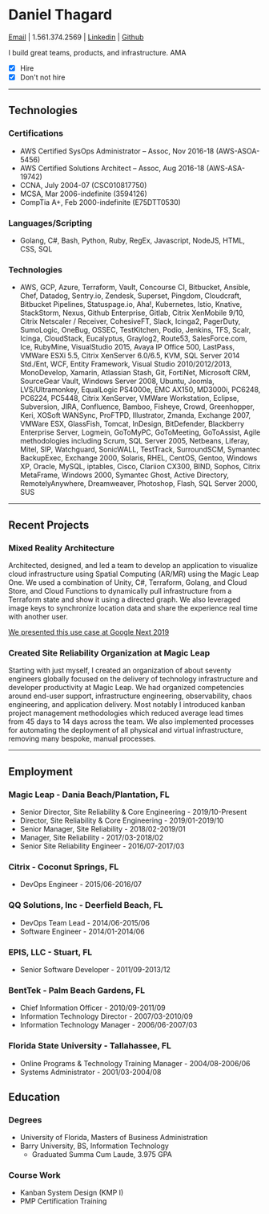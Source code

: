 # Daniel Thagard

[Email](mailto:dan@thagard.net) | 1.561.374.2569 | [Linkedin](https://www.linkedin.com/in/danthagard/) | [Github](https://github.com/dthagard)

I build great teams, products, and infrastructure. AMA

- [X] Hire
- [X] Don't not hire

---

## Technologies

### Certifications

- AWS Certified SysOps Administrator – Assoc, Nov 2016-18 (AWS-ASOA-5456)
- AWS Certified Solutions Architect – Assoc, Aug 2016-18 (AWS-ASA-19742)
- CCNA, July 2004-07 (CSC010817750)
- MCSA, Mar 2006-indefinite (3594126)
- CompTia A+, Feb 2000-indefinite (E75DTT0530)

### Languages/Scripting

- Golang, C#, Bash, Python, Ruby, RegEx, Javascript, NodeJS, HTML, CSS, SQL

### Technologies

- AWS, GCP, Azure, Terraform, Vault, Concourse CI, Bitbucket, Ansible, Chef, Datadog, Sentry.io, Zendesk, Superset, Pingdom, Cloudcraft, Bitbucket Pipelines, Statuspage.io, Aha!, Kubernetes, Istio, Knative, StackStorm, Nexus, Github Enterprise, Gitlab,  Citrix XenMobile 9/10, Citrix Netscaler / Receiver, CohesiveFT, Slack, Icinga2, PagerDuty, SumoLogic, OneBug, OSSEC, TestKitchen, Podio, Jenkins, TFS, Scalr, Icinga, CloudStack, Eucalyptus, Graylog2, Route53, SalesForce.com, Ice, RubyMine, VisualStudio 2015, Avaya IP Office 500, LastPass, VMWare ESXi 5.5, Citrix XenServer 6.0/6.5, KVM, SQL Server 2014 Std./Ent, WCF, Entity Framework, Visual Studio 2010/2012/2013, MonoDevelop, Xamarin, Atlassian Stash, Git, FortiNet, Microsoft CRM, SourceGear Vault, Windows Server 2008, Ubuntu, Joomla, LVS/Ultramonkey, EqualLogic PS4000e, EMC AX150, MD3000i, PC6248, PC6224, PC5448, Citrix XenServer, VMWare Workstation, Eclipse, Subversion, JIRA, Confluence, Bamboo, Fisheye, Crowd, Greenhopper, Keri, XOSoft WANSync, ProFTPD, Illustrator, Zmanda, Exchange 2007, VMWare ESX, GlassFish, Tomcat, InDesign, BitDefender, Blackberry Enterprise Server, Logmein, GoToMyPC, GoToMeeting, GoToAssist, Agile methodologies including Scrum, SQL Server 2005, Netbeans, Liferay, Mitel, SIP, Watchguard, SonicWALL, TestTrack, SurroundSCM, Symantec BackupExec, Exchange 2000, Solaris, RHEL, CentOS, Gentoo, Windows XP, Oracle, MySQL, iptables, Cisco, Clariion CX300, BIND, Sophos, Citrix MetaFrame, Windows 2000, Symantec Ghost, Active Directory, RemotelyAnywhere, Dreamweaver, Photoshop, Flash, SQL Server 2000, SUS

---

## Recent Projects

### Mixed Reality Architecture

Architected, designed, and led a team to develop an application to visualize cloud infrastructure using Spatial Computing (AR/MR) using the Magic Leap One. We used a combination of Unity, C#, Terraform, Golang, and Cloud Store, and Cloud Functions to dynamically pull infrastructure from a Terraform state and show it using a directed graph. We also leveraged image keys to synchronize location data and share the experience real time with another user.

[We presented this use case at Google Next 2019](https://www.youtube.com/watch?v=RR07MNYudVM)

### Created Site Reliability Organization at Magic Leap

Starting with just myself, I created an organization of about seventy engineers globally focused on the delivery of technology infrastructure and developer productivity at Magic Leap. We had organized competencies around end-user support, infrastructure engineering, observability, chaos engineering, and application delivery. Most notably I introduced kanban project management methodologies which reduced average lead times from 45 days to 14 days across the team. We also implemented processes for automating the deployment of all physical and virtual infrastructure, removing many bespoke, manual processes.

---

## Employment

### Magic Leap - Dania Beach/Plantation, FL

- Senior Director, Site Reliability & Core Engineering - 2019/10-Present
- Director, Site Reliability & Core Engineering - 2019/01-2019/10
- Senior Manager, Site Reliability - 2018/02-2019/01
- Manager, Site Reliability - 2017/03-2018/02
- Senior Site Reliability Engineer - 2016/07-2017/03

### Citrix - Coconut Springs, FL

- DevOps Engineer - 2015/06-2016/07

### QQ Solutions, Inc - Deerfield Beach, FL

- DevOps Team Lead - 2014/06-2015/06
- Software Engineer - 2014/01-2014/06

### EPIS, LLC - Stuart, FL

- Senior Software Developer - 2011/09-2013/12

### BentTek - Palm Beach Gardens, FL

- Chief Information Officer - 2010/09-2011/09
- Information Technology Director - 2007/03-2010/09
- Information Technology Manager - 2006/06-2007/03

### Florida State University - Tallahassee, FL

- Online Programs & Technology Training Manager - 2004/08-2006/06
- Systems Administrator - 2001/03-2004/08

## Education

### Degrees

- University of Florida, Masters of Business Administration
- Barry University, BS, Information Technology
  - Graduated Summa Cum Laude, 3.975 GPA

### Course Work

- Kanban System Design (KMP I)
- PMP Certification Training
